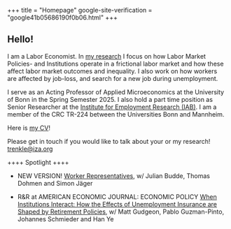 +++
title = "Homepage"
google-site-verification = "google41b05686190f0b06.html"
+++

## Hello!


I am a Labor Economist. In [my research](https://trenkles.github.io/research/) I focus on how Labor Market Policies- and Institutions operate in a frictional labor market and how these affect labor market outcomes and inequality. I also work on how workers are affected by job-loss, and search for a new job during unemployment.

I serve as an Acting Professor of Applied Microeconomics at the University of Bonn in the Spring Semester 2025. I also hold a part time position as Senior Researcher at the [Institute for Employment Research (IAB)](https://iab.de/en/startseite-english/). I am a member of the CRC TR-224 between the Universities Bonn and Mannheim.


Here is [my CV](https://www.iza.org/wc/cvs/cv_Trenkle.pdf)! 

Please get in touch if you would like to talk about your or my research! [trenkle@iza.org](mailto:trenkle@iza.org)


++++ Spotlight ++++ 


-	NEW VERSION! [Worker Representatives](https://trenkles.github.io/research/representation_bdjt.pdf), w/ Julian Budde, Thomas Dohmen and Simon Jäger

-	R&R at AMERICAN ECONOMIC JOURNAL: ECONOMIC POLICY [When Institutions Interact: How the Effects of Unemployment Insurance are Shaped by Retirement Policies](https://trenkles.github.io/research/When_Institutions_Interact.pdf), w/ Matt Gudgeon, Pablo Guzman-Pinto, Johannes Schmieder and Han Ye




